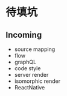 # 待填坑

## Incoming
* source mapping
* flow
* graphQL
* code style
* server render
* isomorphic render
* ReactNative

